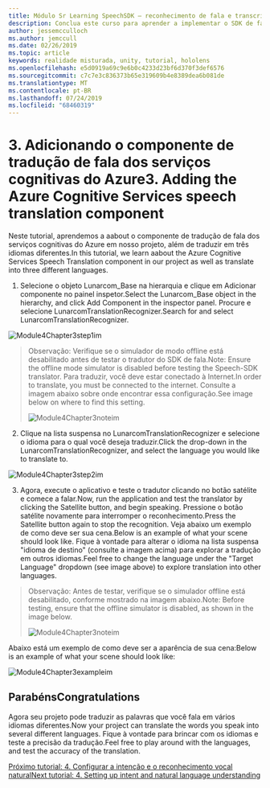 ```yaml
---
title: Módulo Sr Learning SpeechSDK – reconhecimento de fala e transcrição
description: Conclua este curso para aprender a implementar o SDK de fala do Azure em um aplicativo de realidade misturada.
author: jessemcculloch
ms.author: jemccull
ms.date: 02/26/2019
ms.topic: article
keywords: realidade misturada, unity, tutorial, hololens
ms.openlocfilehash: e5d0919a69c9e6b0c4233d23bf6d370f3def6576
ms.sourcegitcommit: c7c7e3c836373b65e319609b4e8389dea6b081de
ms.translationtype: MT
ms.contentlocale: pt-BR
ms.lasthandoff: 07/24/2019
ms.locfileid: "68460319"
---
```

# <a name="3----adding-the-azure-cognitive-services-speech-translation-component"></a><span data-ttu-id="1c5ce-104">3.    Adicionando o componente de tradução de fala dos serviços cognitivas do Azure</span><span class="sxs-lookup"><span data-stu-id="1c5ce-104">3.    Adding the Azure Cognitive Services speech translation component</span></span>

<span data-ttu-id="1c5ce-105">Neste tutorial, aprendemos a aabout o componente de tradução de fala dos serviços cognitivas do Azure em nosso projeto, além de traduzir em três idiomas diferentes.</span><span class="sxs-lookup"><span data-stu-id="1c5ce-105">In this tutorial, we learn aabout the Azure Cognitive Services Speech Translation component in our project as well as translate into three different languages.</span></span> 

1. <span data-ttu-id="1c5ce-106">Selecione o objeto Lunarcom_Base na hierarquia e clique em Adicionar componente no painel inspetor.</span><span class="sxs-lookup"><span data-stu-id="1c5ce-106">Select the Lunarcom_Base object in the hierarchy, and click Add Component in the inspector panel.</span></span> <span data-ttu-id="1c5ce-107">Procure e selecione LunarcomTranslationRecognizer.</span><span class="sxs-lookup"><span data-stu-id="1c5ce-107">Search for and select LunarcomTranslationRecognizer.</span></span>

![Module4Chapter3step1im](images/module4chapter3step1im.PNG)

> <span data-ttu-id="1c5ce-109">Observação: Verifique se o simulador de modo offline está desabilitado antes de testar o tradutor do SDK de fala.</span><span class="sxs-lookup"><span data-stu-id="1c5ce-109">Note: Ensure the offline mode simulator is disabled before testing the Speech-SDK translator.</span></span> <span data-ttu-id="1c5ce-110">Para traduzir, você deve estar conectado à Internet.</span><span class="sxs-lookup"><span data-stu-id="1c5ce-110">In order to translate, you must be connected to the internet.</span></span> <span data-ttu-id="1c5ce-111">Consulte a imagem abaixo sobre onde encontrar essa configuração.</span><span class="sxs-lookup"><span data-stu-id="1c5ce-111">See image below on where to find this setting.</span></span> 
>
> ![Module4Chapter3noteim](images/module4chapter3noteim.PNG)

2. <span data-ttu-id="1c5ce-113">Clique na lista suspensa no LunarcomTranslationRecognizer e selecione o idioma para o qual você deseja traduzir.</span><span class="sxs-lookup"><span data-stu-id="1c5ce-113">Click the drop-down in the LunarcomTranslationRecognizer, and select the language you would like to translate to.</span></span>

![Module4Chapter3step2im](images/module4chapter3step2im.PNG)

3. <span data-ttu-id="1c5ce-115">Agora, execute o aplicativo e teste o tradutor clicando no botão satélite e comece a falar.</span><span class="sxs-lookup"><span data-stu-id="1c5ce-115">Now, run the application and test the translator by clicking the Satellite button, and begin speaking.</span></span> <span data-ttu-id="1c5ce-116">Pressione o botão satélite novamente para interromper o reconhecimento.</span><span class="sxs-lookup"><span data-stu-id="1c5ce-116">Press the Satellite button again to stop the recognition.</span></span> <span data-ttu-id="1c5ce-117">Veja abaixo um exemplo de como deve ser sua cena.</span><span class="sxs-lookup"><span data-stu-id="1c5ce-117">Below is an example of what your scene should look like.</span></span> <span data-ttu-id="1c5ce-118">Fique à vontade para alterar o idioma na lista suspensa "idioma de destino" (consulte a imagem acima) para explorar a tradução em outros idiomas.</span><span class="sxs-lookup"><span data-stu-id="1c5ce-118">Feel free to change the language under the "Target Language" dropdown (see image above) to explore translation into other languages.</span></span>

> <span data-ttu-id="1c5ce-119">Observação: Antes de testar, verifique se o simulador offline está desabilitado, conforme mostrado na imagem abaixo.</span><span class="sxs-lookup"><span data-stu-id="1c5ce-119">Note: Before testing, ensure that the offline simulator is disabled, as shown in the image below.</span></span>
>
> ![Module4Chapter3noteim](images/module4chapter3noteim.PNG)

<span data-ttu-id="1c5ce-121">Abaixo está um exemplo de como deve ser a aparência de sua cena:</span><span class="sxs-lookup"><span data-stu-id="1c5ce-121">Below is an example of what your scene should look like:</span></span>

![Module4Chapter3exampleim](images/module4chapter3exampleim.PNG)

## <a name="congratulations"></a><span data-ttu-id="1c5ce-123">Parabéns</span><span class="sxs-lookup"><span data-stu-id="1c5ce-123">Congratulations</span></span>

<span data-ttu-id="1c5ce-124">Agora seu projeto pode traduzir as palavras que você fala em vários idiomas diferentes.</span><span class="sxs-lookup"><span data-stu-id="1c5ce-124">Now  your project can translate the words you speak into several different languages.</span></span> <span data-ttu-id="1c5ce-125">Fique à vontade para brincar com os idiomas e teste a precisão da tradução.</span><span class="sxs-lookup"><span data-stu-id="1c5ce-125">Feel free to play around with the languages, and test the accuracy of the translation.</span></span> 

[<span data-ttu-id="1c5ce-126">Próximo tutorial: 4.  Configurar a intenção e o reconhecimento vocal natural</span><span class="sxs-lookup"><span data-stu-id="1c5ce-126">Next tutorial: 4.  Setting up intent and natural language understanding</span></span>](mrlearning-speechSDK-ch4.md)


